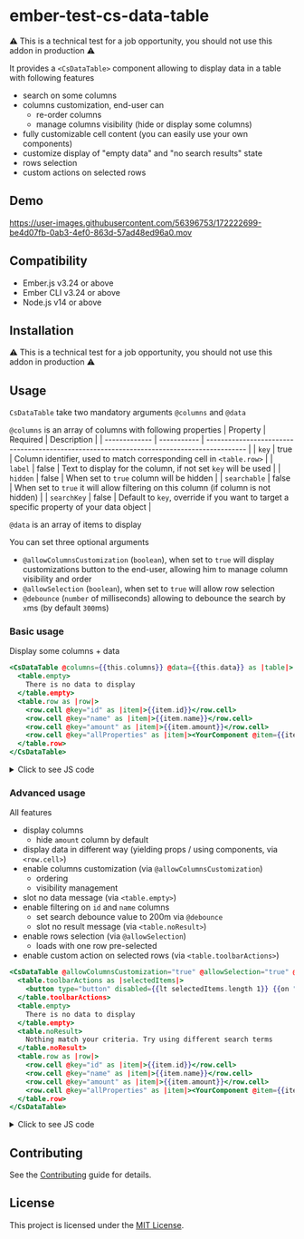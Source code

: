 # ember-test-cs-data-table

:warning: This is a technical test for a job opportunity, you should not use this addon in production :warning:

It provides a `<CsDataTable>` component allowing to display data in a table with following features
- search on some columns
- columns customization, end-user can
  - re-order columns
  - manage columns visibility (hide or display some columns)
- fully customizable cell content (you can easily use your own components)
- customize display of "empty data" and "no search results" state
- rows selection
- custom actions on selected rows

## Demo

https://user-images.githubusercontent.com/56396753/172222699-be4d07fb-0ab3-4ef0-863d-57ad48ed96a0.mov


## Compatibility

* Ember.js v3.24 or above
* Ember CLI v3.24 or above
* Node.js v14 or above


## Installation

:warning: This is a technical test for a job opportunity, you should not use this addon in production :warning:

## Usage

`CsDataTable` take two mandatory arguments `@columns` and `@data`

`@columns` is an array of columns with following properties
| Property      | Required    | Description                                                                               |
| ------------- | ----------- | ----------------------------------------------------------------------------------------- |
| `key`         | true        | Column identifier, used to match corresponding cell in `<table.row>`                      |
| `label`       | false       | Text to display for the column, if not set `key` will be used                             |
| `hidden`      | false       | When set to `true` column will be hidden                                                  |
| `searchable`  | false       | When set to `true` it will allow filtering on this column (if column is not hidden)         |
| `searchKey`   | false       | Default to `key`, override if you want to target a specific property of your data object  |

`@data` is an array of items to display

You can set three optional arguments
- `@allowColumnsCustomization` (`boolean`), when set to `true` will display customizations button to the end-user, allowing him to manage column visibility and order
- `@allowSelection` (`boolean`), when set to `true` will allow row selection
- `@debounce` (`number` of milliseconds) allowing to debounce the search by `x`ms (by default `300`ms)

### Basic usage

Display some columns + data
```hbs
<CsDataTable @columns={{this.columns}} @data={{this.data}} as |table|>
  <table.empty>
    There is no data to display
  </table.empty>
  <table.row as |row|>
    <row.cell @key="id" as |item|>{{item.id}}</row.cell>
    <row.cell @key="name" as |item|>{{item.name}}</row.cell>
    <row.cell @key="amount" as |item|>{{item.amount}}</row.cell>
    <row.cell @key="allProperties" as |item|><YourComponent @item={{item}} /></row.cell>
  </table.row>
</CsDataTable>
```

<details><summary>Click to see JS code</summary>

```js
import Component from '@glimmer/component';

export default class ExampleComponent extends Component {
  get columns() {
    return [
      {
        key: 'id',
        label: 'ID',
      },
      {
        key: 'name',
        label: 'Name',
      },
      {
        key: 'amount',
        label: 'Amount',
      },
      {
        key: 'allProperties',
      },
    ];
  }

  get data() {
    return [
      {
        id: 1,
        name: 'Name 1',
        amount: 10,
      },
      {
        id: 2,
        name: 'Name 2',
        amount: 20,
      },
    ];
  }
}
```
</details>

### Advanced usage

All features
- display columns
  - hide `amount` column by default 
- display data in different way (yielding props / using components, via `<row.cell>`)
- enable columns customization (via `@allowColumnsCustomization`)
  - ordering
  - visibility management
- slot no data message (via `<table.empty>`)
- enable filtering on `id` and `name` columns
  - set search debounce value to 200m via `@debounce`
  - slot no result message (via `<table.noResult>`)
- enable rows selection (via `@allowSelection`)
  - loads with one row pre-selected
- enable custom action on selected rows (via `<table.toolbarActions>`)

```hbs
<CsDataTable @allowColumnsCustomization="true" @allowSelection="true" @columns={{this.columns}} @data={{this.data}} @debounce="100" as |table|>
  <table.toolbarActions as |selectedItems|>
    <button type="button" disabled={{lt selectedItems.length 1}} {{on "click" (fn this.myAction selectedItems)}}>My action on selected items</button>
  </table.toolbarActions>
  <table.empty>
    There is no data to display
  </table.empty>
  <table.noResult>
    Nothing match your criteria. Try using different search terms
  </table.noResult>
  <table.row as |row|>
    <row.cell @key="id" as |item|>{{item.id}}</row.cell>
    <row.cell @key="name" as |item|>{{item.name}}</row.cell>
    <row.cell @key="amount" as |item|>{{item.amount}}</row.cell>
    <row.cell @key="allProperties" as |item|><YourComponent @item={{item}} /></row.cell>
  </table.row>
</CsDataTable>
```

<details><summary>Click to see JS code</summary>

```js
import Component from '@glimmer/component';
import { action } from '@ember/object';

export default class ExampleComponent extends Component {
  get columns() {
    return [
      {
        key: 'id',
        label: 'ID',
        searchable: true,
      },
      {
        key: 'name',
        label: 'Name',
        searchable: true,
      },
      {
        key: 'amount',
        label: 'Amount',
        hidden: true,
      },
      {
        key: 'allProperties',
      },
    ];
  }

  get data() {
    return [
      {
        id: 1,
        name: 'Name 1',
        amount: 10,
      },
      {
        id: 2,
        name: 'Name 2',
        amount: 20,
        _selected: true,
      },
    ];
  }
	
	@action
  myAction(selectedItems) {
    console.log('selectedItems', selectedItems)
  }
}
```
</details>

## Contributing

See the [Contributing](CONTRIBUTING.md) guide for details.


## License

This project is licensed under the [MIT License](LICENSE.md).
